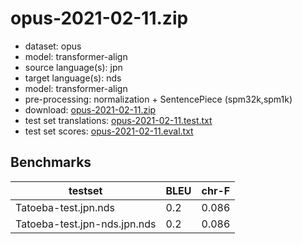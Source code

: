 # opus-2021-02-11.zip

* dataset: opus
* model: transformer-align
* source language(s): jpn
* target language(s): nds
* model: transformer-align
* pre-processing: normalization + SentencePiece (spm32k,spm1k)
* download: [opus-2021-02-11.zip](https://object.pouta.csc.fi/Tatoeba-MT-models/jpn-nds/opus-2021-02-11.zip)
* test set translations: [opus-2021-02-11.test.txt](https://object.pouta.csc.fi/Tatoeba-MT-models/jpn-nds/opus-2021-02-11.test.txt)
* test set scores: [opus-2021-02-11.eval.txt](https://object.pouta.csc.fi/Tatoeba-MT-models/jpn-nds/opus-2021-02-11.eval.txt)

## Benchmarks

| testset               | BLEU  | chr-F |
|-----------------------|-------|-------|
| Tatoeba-test.jpn.nds 	| 0.2 	| 0.086 |
| Tatoeba-test.jpn-nds.jpn.nds 	| 0.2 	| 0.086 |


